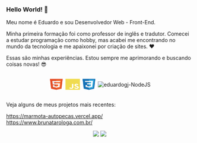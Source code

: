 ### Hello World! 👋

Meu nome é Eduardo e sou Desenvolvedor Web - Front-End.

Minha primeira formação foi como professor de inglês e tradutor. Comecei a estudar programação como hobby, mas acabei me encontrando no mundo da tecnologia e me apaixonei por criação de sites. ❤

Essas são minhas experiências. Estou sempre me aprimorando e buscando coisas novas! 😎

<div align="center" style="display: inline_block"><br>
  <img align="center" alt="eduardogj-HTML" height="30" width="40" src="https://raw.githubusercontent.com/devicons/devicon/master/icons/html5/html5-original.svg">
  <img align="center" alt="eduardogj-Js" height="30" width="40" src="https://raw.githubusercontent.com/devicons/devicon/master/icons/javascript/javascript-plain.svg">
  <img align="center" alt="eduardogj-CSS" height="30" width="40" src="https://raw.githubusercontent.com/devicons/devicon/master/icons/css3/css3-original.svg">
  <img align="center" alt="eduardogj-NodeJS" height="30" width="40" src="https://cdn.jsdelivr.net/gh/devicons/devicon/icons/nodejs/nodejs-original.svg" />
</div>

<br/>

Veja alguns de meus projetos mais recentes:

https://marmota-autopecas.vercel.app/
<br/>
https://www.brunatarologa.com.br/


<div align="center">
  <a href = "mailto:eduardogjnr@gmail.com"><img src="https://img.shields.io/badge/-Gmail-%23333?style=for-the-badge&logo=gmail&logoColor=white" target="_blank"></a>
  <a href="https://www.linkedin.com/in/devedugjnr/" target="_blank"><img src="https://img.shields.io/badge/-LinkedIn-%230077B5?style=for-the-badge&logo=linkedin&logoColor=white" target="_blank"></a>
</div>
